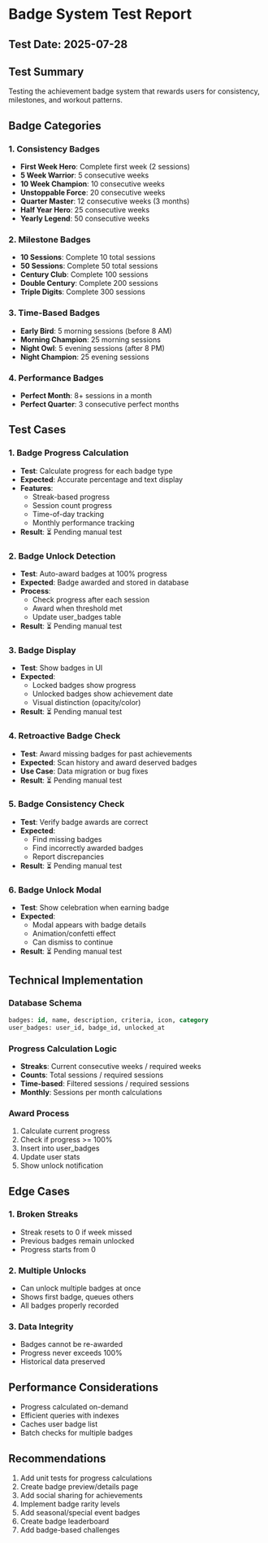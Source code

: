 # Badge System Test Report

## Test Date: 2025-07-28

## Test Summary
Testing the achievement badge system that rewards users for consistency, milestones, and workout patterns.

## Badge Categories

### 1. Consistency Badges
- **First Week Hero**: Complete first week (2 sessions)
- **5 Week Warrior**: 5 consecutive weeks
- **10 Week Champion**: 10 consecutive weeks
- **Unstoppable Force**: 20 consecutive weeks
- **Quarter Master**: 12 consecutive weeks (3 months)
- **Half Year Hero**: 25 consecutive weeks
- **Yearly Legend**: 50 consecutive weeks

### 2. Milestone Badges
- **10 Sessions**: Complete 10 total sessions
- **50 Sessions**: Complete 50 total sessions
- **Century Club**: Complete 100 sessions
- **Double Century**: Complete 200 sessions
- **Triple Digits**: Complete 300 sessions

### 3. Time-Based Badges
- **Early Bird**: 5 morning sessions (before 8 AM)
- **Morning Champion**: 25 morning sessions
- **Night Owl**: 5 evening sessions (after 8 PM)
- **Night Champion**: 25 evening sessions

### 4. Performance Badges
- **Perfect Month**: 8+ sessions in a month
- **Perfect Quarter**: 3 consecutive perfect months

## Test Cases

### 1. Badge Progress Calculation
- **Test**: Calculate progress for each badge type
- **Expected**: Accurate percentage and text display
- **Features**:
  - Streak-based progress
  - Session count progress
  - Time-of-day tracking
  - Monthly performance tracking
- **Result**: ⏳ Pending manual test

### 2. Badge Unlock Detection
- **Test**: Auto-award badges at 100% progress
- **Expected**: Badge awarded and stored in database
- **Process**:
  - Check progress after each session
  - Award when threshold met
  - Update user_badges table
- **Result**: ⏳ Pending manual test

### 3. Badge Display
- **Test**: Show badges in UI
- **Expected**: 
  - Locked badges show progress
  - Unlocked badges show achievement date
  - Visual distinction (opacity/color)
- **Result**: ⏳ Pending manual test

### 4. Retroactive Badge Check
- **Test**: Award missing badges for past achievements
- **Expected**: Scan history and award deserved badges
- **Use Case**: Data migration or bug fixes
- **Result**: ⏳ Pending manual test

### 5. Badge Consistency Check
- **Test**: Verify badge awards are correct
- **Expected**: 
  - Find missing badges
  - Find incorrectly awarded badges
  - Report discrepancies
- **Result**: ⏳ Pending manual test

### 6. Badge Unlock Modal
- **Test**: Show celebration when earning badge
- **Expected**:
  - Modal appears with badge details
  - Animation/confetti effect
  - Can dismiss to continue
- **Result**: ⏳ Pending manual test

## Technical Implementation

### Database Schema
```sql
badges: id, name, description, criteria, icon, category
user_badges: user_id, badge_id, unlocked_at
```

### Progress Calculation Logic
- **Streaks**: Current consecutive weeks / required weeks
- **Counts**: Total sessions / required sessions
- **Time-based**: Filtered sessions / required sessions
- **Monthly**: Sessions per month calculations

### Award Process
1. Calculate current progress
2. Check if progress >= 100%
3. Insert into user_badges
4. Update user stats
5. Show unlock notification

## Edge Cases

### 1. Broken Streaks
- Streak resets to 0 if week missed
- Previous badges remain unlocked
- Progress starts from 0

### 2. Multiple Unlocks
- Can unlock multiple badges at once
- Shows first badge, queues others
- All badges properly recorded

### 3. Data Integrity
- Badges cannot be re-awarded
- Progress never exceeds 100%
- Historical data preserved

## Performance Considerations
- Progress calculated on-demand
- Efficient queries with indexes
- Caches user badge list
- Batch checks for multiple badges

## Recommendations
1. Add unit tests for progress calculations
2. Create badge preview/details page
3. Add social sharing for achievements
4. Implement badge rarity levels
5. Add seasonal/special event badges
6. Create badge leaderboard
7. Add badge-based challenges